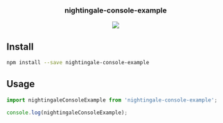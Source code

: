 <h3 align="center">
  nightingale-console-example
</h3>

<p align="center">
  
</p>

<p align="center">
  <a href="https://david-dm.org/christophehurpeau/nightingale?path=packages/nightingale-console-example"><img src="https://david-dm.org/christophehurpeau/nightingale?path=packages/nightingale-console-example.svg?style=flat-square"></a>
</p>

## Install

```bash
npm install --save nightingale-console-example
```

## Usage

```js
import nightingaleConsoleExample from 'nightingale-console-example';

console.log(nightingaleConsoleExample);
```
